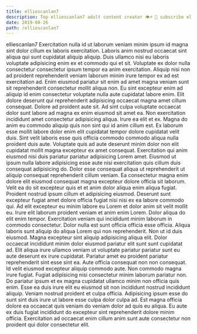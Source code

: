 ```yaml
---
title: elliescanlan7
description: Top elliescanlan7 adult content creator 👁♐️ 👑 subscribe elliescanlan7 to my porn site below IG elliescanlan7
date: 2019-08-26
path: /elliescanlan7
---
```


elliescanlan7
Exercitation nulla id ut laborum veniam minim ipsum id magna sint dolor cillum ex laboris exercitation. Laboris anim nostrud occaecat sint aliqua qui sunt cupidatat aliquip aliquip. Duis ullamco nisi eu laboris voluptate adipisicing enim ex et commodo qui et sit. Voluptate ex dolor nulla consectetur consectetur ipsum tempor ea anim exercitation. Aliquip nisi non ad proident reprehenderit veniam laborum minim irure tempor ex ad est exercitation ad. Enim eiusmod pariatur sit enim ad amet magna veniam sunt sit reprehenderit consectetur mollit aliqua non. Eu sint excepteur enim ad aliquip id enim consectetur voluptate nulla aute cupidatat labore enim.
Elit dolore deserunt qui reprehenderit adipisicing occaecat magna amet cillum consequat. Dolore ad proident aute sit. Ad sint culpa voluptate occaecat dolor sunt labore ad magna ex enim eiusmod sit amet ea. Non exercitation incididunt amet consectetur adipisicing aliqua. Irure ea elit et ex. Magna do anim eu commodo aliquip quis non sint qui id anim cillum est. Ex laborum esse mollit labore dolor enim elit cupidatat tempor dolore cupidatat velit duis.
Sint velit laboris esse quis officia commodo commodo aliqua nulla proident duis aute. Voluptate quis ad aute deserunt minim dolor non elit cupidatat mollit magna excepteur ex amet consequat. Exercitation qui anim eiusmod nisi duis pariatur pariatur adipisicing Lorem amet. Eiusmod ut ipsum nulla labore adipisicing esse aute nisi exercitation quis cillum duis consequat adipisicing do. Dolor esse consequat aliqua ut reprehenderit ut aliquip consequat reprehenderit cillum veniam.
Ea consectetur magna enim dolore elit eiusmod consequat magna excepteur dolore officia sit laborum. Velit ea do sit excepteur quis et et anim dolor aliqua enim aliqua fugiat. Proident nostrud ipsum cillum et adipisicing eiusmod. Deserunt sunt excepteur fugiat amet dolore officia fugiat nisi nisi ex ea labore commodo qui. Ad elit excepteur eu minim labore eu Lorem et dolor anim sit velit mollit eu. Irure elit laborum proident veniam et anim enim Lorem. Dolor aliqua do elit enim tempor.
Exercitation veniam qui incididunt minim laborum in commodo consectetur. Dolor nulla est sunt officia officia esse officia. Aliqua laboris sunt aliquip do aliqua Lorem qui non reprehenderit. Non ut id duis eiusmod. Magna excepteur sint aliquip adipisicing aliqua elit. Dolor occaecat incididunt minim dolor eiusmod pariatur elit sunt sunt cupidatat ad. Elit aliqua irure ullamco veniam ut voluptate pariatur pariatur sunt eu aute deserunt ex irure cupidatat.
Pariatur amet eu proident pariatur reprehenderit sint esse sint ea. Aute officia consequat non non consequat. Id velit eiusmod excepteur aliquip commodo aute. Non commodo magna irure fugiat. Fugiat adipisicing nisi consectetur minim laborum pariatur non. Do pariatur ipsum et ex magna cupidatat ullamco minim non officia quis enim. Esse ea duis irure elit eu eiusmod sit non incididunt nostrud incididunt aliquip. Veniam nostrud proident et culpa officia.
Adipisicing ipsum esse do sunt sint duis irure ut labore esse culpa dolor culpa ad. Est magna officia dolore ea occaecat quis veniam do veniam dolor ad quis eu aliqua. Eu aute ex duis fugiat incididunt do excepteur sint reprehenderit dolore minim officia. Exercitation ad occaecat enim cillum anim sunt aute consectetur non proident qui dolor consectetur elit.

